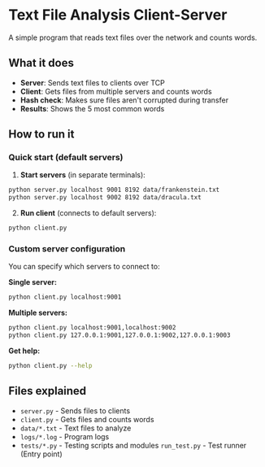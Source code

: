 # Text File Analysis Client-Server

A simple program that reads text files over the network and counts words.

## What it does

- **Server**: Sends text files to clients over TCP
- **Client**: Gets files from multiple servers and counts words
- **Hash check**: Makes sure files aren't corrupted during transfer
- **Results**: Shows the 5 most common words

## How to run it

### Quick start (default servers)

1. **Start servers** (in separate terminals):
```bash
python server.py localhost 9001 8192 data/frankenstein.txt
python server.py localhost 9002 8192 data/dracula.txt
```

2. **Run client** (connects to default servers):
```bash
python client.py
```

### Custom server configuration

You can specify which servers to connect to:

**Single server:**
```bash
python client.py localhost:9001
```

**Multiple servers:**
```bash
python client.py localhost:9001,localhost:9002
python client.py 127.0.0.1:9001,127.0.0.1:9002,127.0.0.1:9003
```

**Get help:**
```bash
python client.py --help
```

## Files explained

- `server.py` - Sends files to clients
- `client.py` - Gets files and counts words
- `data/*.txt` - Text files to analyze
- `logs/*.log` - Program logs
- `tests/*.py` - Testing scripts and modules
`run_test.py` - Test runner (Entry point)